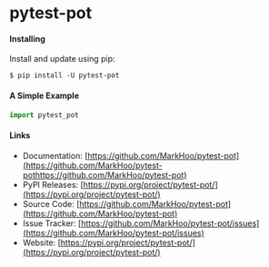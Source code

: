 # pytest-pot

#### Installing

Install and update using pip:

```
$ pip install -U pytest-pot
```

#### A Simple Example

```python
import pytest_pot
```

#### Links

- Documentation: [https://github.com/MarkHoo/pytest-pot](https://github.com/MarkHoo/pytest-pothttps://github.com/MarkHoo/pytest-pot)
- PyPI Releases: [https://pypi.org/project/pytest-pot/](https://pypi.org/project/pytest-pot/)
- Source Code: [https://github.com/MarkHoo/pytest-pot](https://github.com/MarkHoo/pytest-pot)
- Issue Tracker: [https://github.com/MarkHoo/pytest-pot/issues](https://github.com/MarkHoo/pytest-pot/issues)
- Website: [https://pypi.org/project/pytest-pot/](https://pypi.org/project/pytest-pot/)

